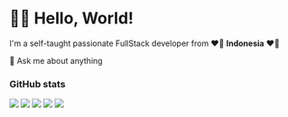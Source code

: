 # 🧑‍💻 Hello, World!

I'm a self-taught passionate FullStack developer from ❤🤍 **Indonesia** ❤🤍

💬 Ask me about anything

### GitHub stats

![](https://github-profile-summary-cards.vercel.app/api/cards/profile-details?username=sugeng-sulistiyawan&theme=github)
![](https://github-profile-summary-cards.vercel.app/api/cards/repos-per-language?username=sugeng-sulistiyawan&theme=github)
![](https://github-profile-summary-cards.vercel.app/api/cards/most-commit-language?username=sugeng-sulistiyawan&theme=github)
![](https://github-profile-summary-cards.vercel.app/api/cards/stats?username=sugeng-sulistiyawan&theme=github)
![](https://github-profile-summary-cards.vercel.app/api/cards/productive-time?username=sugeng-sulistiyawan&theme=github)
